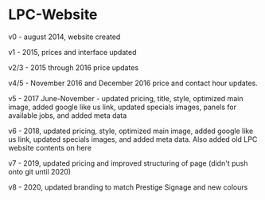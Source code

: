 # LPC-Website

v0 - august 2014, website created

v1 - 2015, prices and interface updated

v2/3 - 2015 through 2016 price updates

v4/5 - November 2016 and December 2016 price and contact hour updates.

v5 - 2017 June-November - updated pricing, title, style, optimized main image, added google like us link, updated specials images, panels for available jobs, and added meta data

v6 - 2018, updated pricing, style, optimized main image, added google like us link, updated specials images, and added meta data. Also added old LPC website contents on here

v7 - 2019, updated pricing and improved structuring of page (didn't push onto git until 2020)

v8 - 2020, updated branding to match Prestige Signage and new colours
